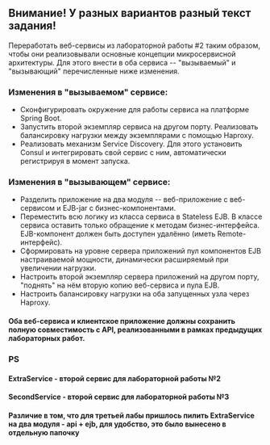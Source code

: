 ## Внимание! У разных вариантов разный текст задания!
Переработать веб-сервисы из лабораторной работы #2 таким образом, чтобы они реализовывали основные концепции микросервисной архитектуры. Для этого внести в оба сервиса -- "вызываемый" и "вызывающий" перечисленные ниже изменения.

### Изменения в "вызываемом" сервисе:
  * Сконфигурировать окружение для работы сервиса на платформе Spring Boot.
  * Запустить второй экземпляр сервиса на другом порту. Реализовать балансировку нагрузки между экземплярами с помощью Haproxy.
  * Реализовать механизм Service Discovery. Для этого установить Consul и интегрировать свой сервис с ним, автоматически регистрируя в момент запуска.

### Изменения в "вызывающем" сервисе:
  * Разделить приложение на два модуля -- веб-приложение с веб-сервисом и EJB-jar с бизнес-компонентами.
  * Переместить всю логику из класса сервиса в Stateless EJB. В классе сервиса оставить только обращение к методам бизнес-интерфейса. EJB-компонент должен быть доступен удалённо (иметь Remote-интерфейс).
  * Сформировать на уровне сервера приложений пул компонентов EJB настраиваемой мощности, динамически расширяемый при увеличении нагрузки.
  * Настроить второй экземпляр сервера приложений на другом порту, "поднять" на нём вторую копию веб-сервиса и пула EJB.
  * Настроить балансировку нагрузки на оба запущенных узла через Haproxy.

#### Оба веб-сервиса и клиентское приложение должны сохранить полную совместимость с API, реализованными в рамках предыдущих лабораторных работ.

### PS
#### ExtraService - второй сервис для лабораторной работы №2
#### SecondService - второй сервис для лабораторной работы №3
#### Различие в том, что для третьей лабы пришлось пилить ExtraService на два модуля - api + ejb, для удобство, это было вынесено в отдельную папочку
